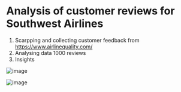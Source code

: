 # Analysis of customer reviews for Southwest Airlines

1. Scarpping and collecting customer feedback from https://www.airlinequality.com/
2. Analysing data 1000 reviews
3. Insights

![image](https://github.com/mukhran/airlines/assets/30066145/85eae427-006f-423c-8687-99f178e144de)


![image](https://github.com/mukhran/airlines/assets/30066145/d91bf053-f1f8-4fa8-a2c5-1b929d8c6725)
